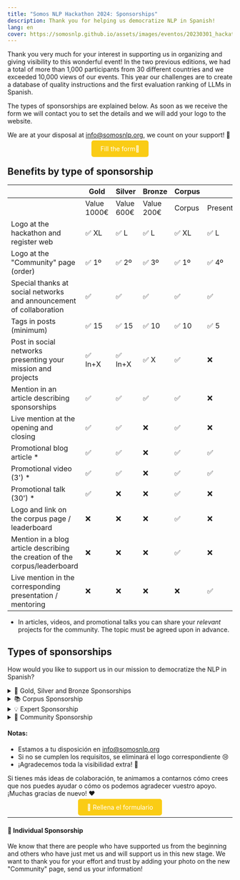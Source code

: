 ```yaml
---
title: "Somos NLP Hackathon 2024: Sponsorships"
description: Thank you for helping us democratize NLP in Spanish!
lang: en
cover: https://somosnlp.github.io/assets/images/eventos/20230301_hackathon_wip.png
---
```


Thank you very much for your interest in supporting us in organizing and giving visibility to this wonderful event! In the two previous editions, we had a total of more than 1,000 participants from 30 different countries and we exceeded 10,000 views of our events. This year our challenges are to create a database of quality instructions and the first evaluation ranking of LLMs in Spanish.

The types of sponsorships are explained below. As soon as we receive the form we will contact you to set the details and we will add your logo to the website.

We are at your disposal at info@somosnlp.org, we count on your support! 💪

<center><a href="https://forms.gle/sEkxstwbJSRYpgDa8" target="_blank" style="background-color:#FACC15; color:white; padding:10px 20px; text-decoration:none; border-radius:5px;"> Fill the form📝 </a></center>

## Benefits by type of sponsorship

| | Gold | Silver | Bronze | Corpus | Expert | Community |
|-| --------|-----|-------|--------|--------|-----------|
| | Value 1000€ | Value 600€ | Value 200€ | Corpus | Presentations/Mentoring | Visibility |
| Logo at the hackathon and register web | ✅ XL | ✅ L | ✅ L | ✅ XL | ✅ L | ✅ M |
| Logo at the "Community" page (order) | ✅ 1º | ✅ 2º | ✅ 3º | ✅ 1º | ✅ 4º | ✅ 5º |
| Special thanks at social networks and announcement of collaboration | ✅ | ✅ | ✅ | ✅ | ✅ | ✅ |
| Tags in posts (minimum) | ✅ 15 | ✅ 15 | ✅ 10 | ✅ 10 | ✅ 5 | ✅ 5 | 
| Post in social networks presenting your mission and projects | ✅ In+X | ✅ In+X | ✅ X | ✅ | ❌ | ❌ |
| Mention in an article describing sponsorships | ✅ | ✅ | ✅ | ✅ | ❌ | ❌ |
| Live mention at the opening and closing | ✅ | ✅ | ❌ | ✅ | ❌ | ❌ |
| Promotional blog article * | ✅ | ✅ | ❌ | ✅ | ✅ | ❌ |
| Promotional video (3') * | ✅ | ✅ | ❌ | ✅ | ✅ | ❌ |
| Promotional talk (30') * | ✅ | ❌ | ❌ | ✅ | ❌ | ❌ |
| Logo and link on the corpus page / leaderboard | ❌ | ❌ |❌ | ✅ | ❌ | ❌ |
| Mention in a blog article describing the creation of the corpus/leaderboard | ❌ | ❌ |❌ | ✅ | ❌ | ❌ |
| Live mention in the corresponding presentation / mentoring | ❌ | ❌ | ❌ | ❌ | ✅ | ❌ |


* In articles, videos, and promotional talks you can share your *relevant* projects for the community. The topic must be agreed upon in advance.
        
## Types of sponsorships 

How would you like to support us in our mission to democratize the NLP in Spanish?

<details>
<summary>🚀 Gold, Silver and Bronze Sponsorships</summary>

Our hackathon is a free and non-profit event, thanks to Gold, Silver, and Bronze sponsorships we can guarantee:
- Prizes for the winning teams
- Raffles for all participating people
- Corpus and GPUs
- Merchandising
- Premium streaming
- Good management of this international online event

To determine the type of sponsorship, the total value will be calculated by combining donations, prizes, corpus, and GPUs sponsored by each entity. Within each category, logos will also be sorted by total value.

Examples of prizes and raffles that you can sponsor: a scholarship for a paid course, access to a training platform, NLP books, merchandising specifically created for the hackathon, computing time, etc.

<center><a href="https://forms.gle/sEkxstwbJSRYpgDa8" target="_blank" style="background-color:#FACC15; color:white; margin:20px 20px; padding:10px 20px; text-decoration:none; border-radius:5px;">📝 Fill the form</a></center>

</details>

<details>
<summary>📚 Corpus Sponsorship</summary>

We are going to create a corpus of instructions that represents all Spanish-speaking people and a leaderboard to standardize the evaluation of LLMs and we need your help, donate your corpus!

<center><a href="https://somosnlp.org/donatucorpus" target="_blank" style="background-color:#FACC15; color:white; margin:20px 20px; padding:10px 20px; text-decoration:none; border-radius:5px;">📝 Read all the info here</a></center>

</details>

<details>
<summary>💡 Expert Sponsorship</summary>

Expert sponsorships share their knowledge with the community. Anyone who gives a presentation or mentorship will be promoted and added individually to the "Community" page. For your organization to be considered an Expert sponsor you must:
- Publish posts/mention in podcast/newsletter encouraging people to participate in the hackathon before February 15
- Publish posts announcing the keynote/mentoring a week before the event
- Publish posts announcing the keynote/mentoring a day before the event
- RT/comment on posts in which we mention you

Grades:
- "Publish posts" = publish at least one post on LinkedIn and one tweet on Twitter (except if you don't have an account, obviously)
- The visual material necessary for the posts will be provided
- Always remember to mention Somos NLP

Contact us now to share your experience!

Useful links:
- [🔊 Propose a keynote](https://forms.gle/YpUvifDNLG6E56Cy9)
- [🧑‍🏫 Offer mentoring](https://forms.gle/7UmsVDnFmNo1pCrf9)
- [💡 Info for universities](https://somosnlp.org/hackathon/universidades)

<center><a href="https://forms.gle/sEkxstwbJSRYpgDa8" target="_blank" style="background-color:#FACC15; color:white; padding:10px 20px; text-decoration:none; border-radius:5px;">📝 Fill the form</a></center>

</details>

<details>
<summary>🤗 Community Sponsorship</summary>

Los patrocinios de Comunidad son de suma importancia ya que nos permiten llegar a más personas, lo cual es indispensable para nuestra misión de democratizar el PLN en español.

Qué os pedimos:
- Publicar posts / mencionar en podcast / newsletter animando a participar antes del 1 de febrero
- Publicar posts animando a participar antes del 1 de marzo
- Publicar posts anunciando los días de keynotes
- Publicar posts / blog anunciando los resultados del hackathon
- RT / comentar las publicaciones en las que os mencionemos

Notas:
- "Publicar posts" = publicar al menos un post en LinkedIn y un tweet en Twitter (excepto si no tenéis cuenta, obviamente)
- Se facilitará el material visual necesario para los posts
- Recordad siempre mencionar a Somos NLP

Enlaces útiles:
- [💡 Info para universidades](https://somosnlp.org/hackathon/universidades)

<center><a href="https://forms.gle/sEkxstwbJSRYpgDa8" target="_blank" style="background-color:#FACC15; color:white; padding:10px 20px; text-decoration:none; border-radius:5px;">📝 Rellena el formulario</a></center>

</details>

#### Notas:

- Estamos a tu disposición en info@somosnlp.org
- Si no se cumplen los requisitos, se eliminará el logo correspondiente 😢
- ¡Agradecemos toda la visibilidad extra! 🤩

Si tienes más ideas de colaboración, te animamos a contarnos cómo crees que nos puedes ayudar o cómo os podemos agradecer vuestro apoyo. ¡Muchas gracias de nuevo! ❤️

<center><a href="https://forms.gle/sEkxstwbJSRYpgDa8" target="_blank" style="background-color:#FACC15; color:white; padding:10px 20px; text-decoration:none; border-radius:5px;">📝 Rellena el formulario</a></center>

---

#### 💛 Individual Sponsorship

We know that there are people who have supported us from the beginning and others who have just met us and will support us in this new stage. We want to thank you for your effort and trust by adding your photo on the new "Community" page, send us your information!
